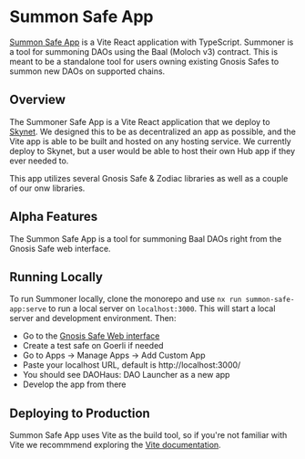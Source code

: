 # Summon Safe App

[Summon Safe App](./summon-safe-app/) is a Vite React application with TypeScript. Summoner is a tool for summoning DAOs using the Baal (Moloch v3) contract. This is meant to be a standalone tool for users owning existing Gnosis Safes to summon new DAOs on supported chains.

## Overview

The Summoner Safe App is a Vite React application that we deploy to [Skynet](https://skynetlabs.com/). We designed this to be as decentralized an app as possible, and the Vite app is able to be built and hosted on any hosting service. We currently deploy to Skynet, but a user would be able to host their own Hub app if they ever needed to.

This app utilizes several Gnosis Safe & Zodiac libraries as well as a couple of our onw libraries.

## Alpha Features

The Summon Safe App is a tool for summoning Baal DAOs right from the Gnosis Safe web interface.

## Running Locally

To run Summoner locally, clone the monorepo and use `nx run summon-safe-app:serve` to run a local server on `localhost:3000`. This will start a local server and development environment. Then:

* Go to the [Gnosis Safe Web interface](https://app.gnosis-safe.io/)
* Create a test safe on Goerli if needed
* Go to Apps -> Manage Apps -> Add Custom App
* Paste your localhost URL, default is http://localhost:3000/
* You should see DAOHaus: DAO Launcher as a new app
* Develop the app from there

## Deploying to Production

Summon Safe App uses Vite as the build tool, so if you're not familiar with Vite we recommmend exploring the [Vite documentation](https://vitejs.dev/guide/).

